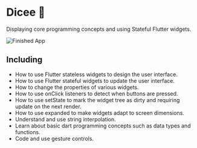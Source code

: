 # Dicee 🎲

Displaying core programming concepts and using Stateful Flutter widgets.

![Finished App](https://github.com/londonappbrewery/Images/blob/master/dicee-demo.gif)

## Including

- How to use Flutter stateless widgets to design the user interface.
- How to use Flutter stateful widgets to update the user interface.
- How to change the properties of various widgets.
- How to use onClick listeners to detect when buttons are pressed.
- How to use setState to mark the widget tree as dirty and requiring update on the next render.
- How to use expanded to make widgets adapt to screen dimensions.
- Understand and use string interpolation.
- Learn about basic dart programming concepts such as data types and functions.
- Code and use gesture controls.
